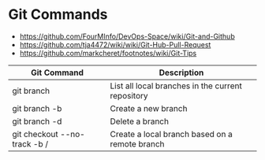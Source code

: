 #  Git Commands

- https://github.com/FourMInfo/DevOps-Space/wiki/Git-and-Github
- https://github.com/tja4472/wiki/wiki/Git-Hub-Pull-Request
- https://github.com/markcheret/footnotes/wiki/Git-Tips

| Git Command | Description |  
| --- | --- |  
| git branch | List all local branches in the current repository |  
| git branch -b | Create a new branch |  
| git branch -d | Delete a branch |  
| git checkout --no-track -b <branch-name> <remote-name>/<remote-branch> | Create a local branch based on a remote branch |
  
  

